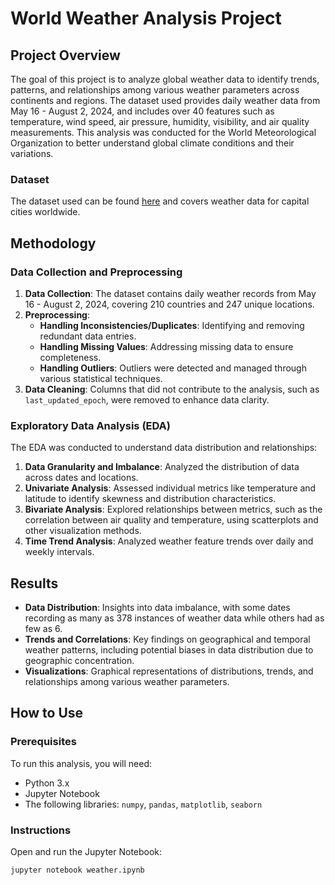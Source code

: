 # World Weather Analysis Project

## Project Overview
The goal of this project is to analyze global weather data to identify trends, patterns, and relationships among various weather parameters across continents and regions. The dataset used provides daily weather data from May 16 - August 2, 2024, and includes over 40 features such as temperature, wind speed, air pressure, humidity, visibility, and air quality measurements. This analysis was conducted for the World Meteorological Organization to better understand global climate conditions and their variations.

### Dataset
The dataset used can be found [here](https://www.kaggle.com/datasets/nelgiriyewithana/global-weather-repository) and covers weather data for capital cities worldwide.

## Methodology
### Data Collection and Preprocessing
1. **Data Collection**: The dataset contains daily weather records from May 16 - August 2, 2024, covering 210 countries and 247 unique locations.
2. **Preprocessing**:
   - **Handling Inconsistencies/Duplicates**: Identifying and removing redundant data entries.
   - **Handling Missing Values**: Addressing missing data to ensure completeness.
   - **Handling Outliers**: Outliers were detected and managed through various statistical techniques.
3. **Data Cleaning**: Columns that did not contribute to the analysis, such as `last_updated_epoch`, were removed to enhance data clarity.

### Exploratory Data Analysis (EDA)
The EDA was conducted to understand data distribution and relationships:
1. **Data Granularity and Imbalance**: Analyzed the distribution of data across dates and locations.
2. **Univariate Analysis**: Assessed individual metrics like temperature and latitude to identify skewness and distribution characteristics.
3. **Bivariate Analysis**: Explored relationships between metrics, such as the correlation between air quality and temperature, using scatterplots and other visualization methods.
4. **Time Trend Analysis**: Analyzed weather feature trends over daily and weekly intervals.

## Results
- **Data Distribution**: Insights into data imbalance, with some dates recording as many as 378 instances of weather data while others had as few as 6.
- **Trends and Correlations**: Key findings on geographical and temporal weather patterns, including potential biases in data distribution due to geographic concentration.
- **Visualizations**: Graphical representations of distributions, trends, and relationships among various weather parameters.


## How to Use
### Prerequisites
To run this analysis, you will need:
- Python 3.x
- Jupyter Notebook
- The following libraries: `numpy`, `pandas`, `matplotlib`, `seaborn`

### Instructions
Open and run the Jupyter Notebook:
   ```bash
   jupyter notebook weather.ipynb
   ```
